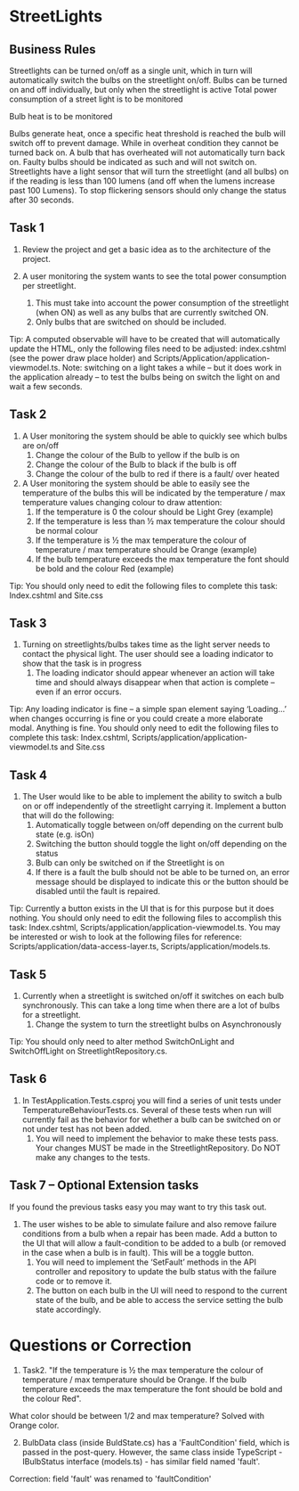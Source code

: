 # StreetLights

## Business Rules

Streetlights can be turned on/off as a single unit, which in turn will automatically switch the bulbs on the streetlight on/off. 
Bulbs can be turned on and off individually, but only when the streetlight is active
Total power consumption of a street light is to be monitored

Bulb heat is to be monitored

Bulbs generate heat, once a specific heat threshold is reached the bulb will switch off to prevent damage. While in overheat condition they cannot be turned back on. A bulb that has overheated will not automatically turn back on.
Faulty bulbs should be indicated as such and will not switch on.
Streetlights have a light sensor that will turn the streetlight (and all bulbs) on if the reading is less than 100 lumens (and off when the lumens increase past 100 Lumens).  To stop flickering sensors should only change the status after 30 seconds.

## Task 1 
1. Review the project and get a basic idea as to the architecture of the project.
2. A user monitoring the system wants to see the total power consumption per streetlight.

    1. This must take into account the power consumption of the streetlight (when ON) as well as any bulbs that are currently switched ON. 
    2. Only bulbs that are switched on should be included.

Tip: A computed observable will have to be created that will automatically update the HTML, only the following files need to be adjusted: index.cshtml (see the power draw place holder) and Scripts/Application/application-viewmodel.ts. Note: switching on a light takes a while – but it does work in the application already – to test the bulbs being on switch the light on and wait a few seconds.

## Task 2 
1.	A User monitoring the system should be able to quickly see which bulbs are on/off
    1. Change the colour of the Bulb to yellow if the bulb is on
    2. Change the colour of the Bulb to black if the bulb is off
    3. Change the colour of the bulb to red if there is a fault/ over heated
2.	A User monitoring the system should be able to easily see the temperature of the bulbs this will be indicated by  the temperature / max temperature values changing colour to draw attention:
    1. If the temperature is 0 the colour should be Light Grey (example)
    2. If the temperature is less than ½ max temperature the colour should be normal colour 
    3. If the temperature is ½ the max temperature the colour of temperature / max temperature should be Orange (example)
    4. If the bulb temperature exceeds the max temperature the font should be bold and the colour Red (example)

Tip: You should only need to edit the following files to complete this task: Index.cshtml and Site.css

## Task 3
1.	Turning on streetlights/bulbs takes time as the light server needs to contact the physical light. The user should see a loading indicator to show that the task is in progress
    1. The loading indicator should appear whenever an action will take time and should always disappear when that action is complete – even if an error occurs.

Tip: Any loading indicator is fine – a simple span element saying ‘Loading…’ when changes occurring is fine or you could create a more elaborate modal. Anything is fine.  You should only need to edit the following files to complete this task: Index.cshtml, Scripts/application/application-viewmodel.ts and Site.css

## Task 4
1.	The User would like to be able to implement the ability to switch a bulb on or off independently of the streetlight carrying it.  Implement a button that will do the following:
    1. Automatically toggle between on/off depending on the current bulb state (e.g. isOn)
    2. Switching the button should toggle the light on/off depending on the status
    3. Bulb can only be switched on if the Streetlight is on
    4. If there is a fault the bulb should not be able to be turned on, an error message should be displayed to indicate this or the button should be disabled until the fault is repaired.

Tip: Currently a button exists in the UI that is for this purpose but it does nothing.  You should only need to edit the following files to accomplish this task: Index.cshtml, Scripts/application/application-viewmodel.ts. You may be interested or wish to look at the following files for reference: Scripts/application/data-access-layer.ts, Scripts/application/models.ts. 

## Task 5
1.	Currently when a streetlight is switched on/off it switches on each bulb synchronously. This can take a long time when there are a lot of bulbs for a streetlight.
    1. Change the system to turn the streetlight bulbs on Asynchronously

Tip: You should only need to alter method SwitchOnLight and SwitchOffLight on StreetlightRepository.cs.

## Task 6
1.	In TestApplication.Tests.csproj you will find a series of unit tests under TemperatureBehaviourTests.cs. Several of these tests when run will currently fail as the behavior for whether a bulb can be switched on or not under test has not been added.  
    1. You will need to implement the behavior to make these tests pass. Your changes MUST be made in the StreetlightRepository. Do NOT make any changes to the tests.

## Task 7 – Optional Extension tasks
If you found the previous tasks easy you may want to try this task out.
1.	The user wishes to be able to simulate failure and also remove failure conditions from a bulb when a repair has been made. Add a button to the UI that will allow a fault-condition to be added to a bulb (or removed in the case when a bulb is in fault). This will be a toggle button.
    1. You will need to implement the ‘SetFault’ methods in the API controller and repository to update the bulb status with the failure code or to remove it.
    2. The button on each bulb in the UI will need to respond to the current state of the bulb, and be able to access the service setting the bulb state accordingly.

# Questions or Correction

1. Task2. "If the temperature is ½ the max temperature the colour of temperature / max temperature should be Orange. If the bulb temperature exceeds the max temperature the font should be bold and the colour Red".

What color should be between 1/2 and max temperature? Solved with Orange color.

2. BulbData class (inside BuldState.cs) has a 'FaultCondition' field, which is passed in the post-query. However, the same class inside TypeScript - IBulbStatus interface (models.ts) - has similar field named 'fault'.

Correction: field 'fault' was renamed to 'faultCondition' 
